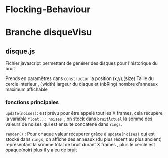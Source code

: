 # Flocking-Behaviour

# Branche disqueVisu
## disque.js
Fichier javascript permettant de générer des disques pour l'historique du bruit 

Prends en paramètres dans `constructor`  la position (x,y),(size) Taille du cercle interieur , (width) largeur du disque et (nbRing) nombre d'anneaux maximum affichable

### fonctions principales
`update(noises)`: est prévu pour être appelé tout les X frames, cela récupère la variable `float[]: noises `, on stock dans `bruitActuel` la somme des valeurs de noises qui est ensuite concatené dans `rings`. 

`render()` : Pour chaque valeur récupèrer grâce à `update(noises)` qui est stocké dans `rings`, on affiche des anneaux (du plus récent au plus ancient) représentant la somme total de bruit durant X frames , plus le cercle est opaque(noir) plus il y a eu de bruit 